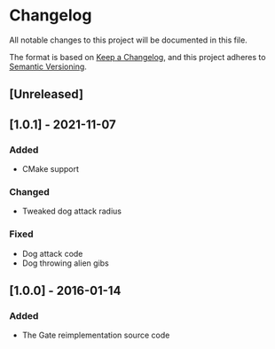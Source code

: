 # Changelog

All notable changes to this project will be documented in this file.

The format is based on [Keep a Changelog](https://keepachangelog.com/en/1.0.0/),
and this project adheres to [Semantic Versioning](https://semver.org/spec/v2.0.0.html).

## [Unreleased]

## [1.0.1] - 2021-11-07

### Added

- CMake support

### Changed

- Tweaked dog attack radius

### Fixed

- Dog attack code
- Dog throwing alien gibs

## [1.0.0] - 2016-01-14

### Added

- The Gate reimplementation source code

